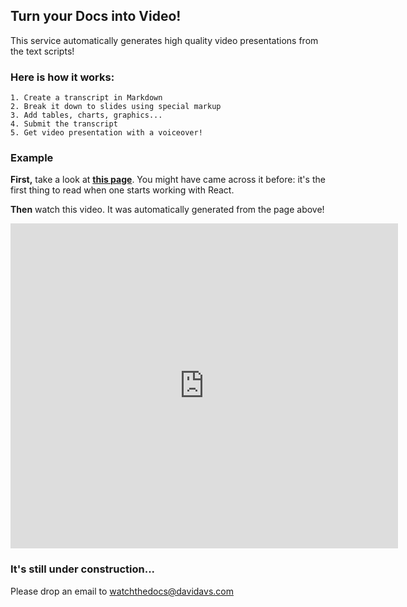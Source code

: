 ## Turn your Docs into Video!

This service automatically generates
high quality video presentations from the text scripts!

### Here is how it works:

    1. Create a transcript in Markdown
    2. Break it down to slides using special markup
    3. Add tables, charts, graphics...
    4. Submit the transcript
    5. Get video presentation with a voiceover!
    
### Example

**First,** take a look at **[this page](https://facebook.github.io/react/docs/installation.html)**.
You might have came across it before: it's the first thing to read when one starts working
with React.

**Then** watch this video. It was automatically generated from the page above!

<iframe width="620" height="520" src="https://www.youtube.com/embed/vlOPzKRUwQs?rel=0&amp;showinfo=0" frameborder="0" allowfullscreen></iframe>

### It's still under construction...

Please drop an email to [watchthedocs@davidavs.com](mailto:watchthedocs@davidavs.com)
